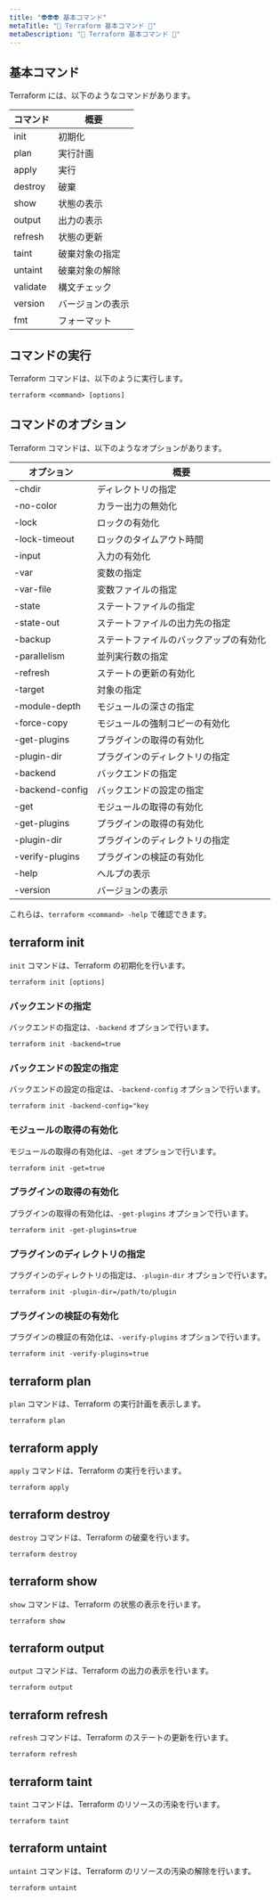 ```yaml
---
title: "👽👽👽 基本コマンド"
metaTitle: "🤖 Terraform 基本コマンド 🤖"
metaDescription: "🤖 Terraform 基本コマンド 🤖"
---
```


## 基本コマンド

Terraform には、以下のようなコマンドがあります。  

| コマンド | 概要 |
| --- | --- |
| init | 初期化 |
| plan | 実行計画 |
| apply | 実行 |
| destroy | 破棄 |
| show | 状態の表示 |
| output | 出力の表示 |
| refresh | 状態の更新 |
| taint | 破棄対象の指定 |
| untaint | 破棄対象の解除 |
| validate | 構文チェック |
| version | バージョンの表示 |
| fmt | フォーマット |

## コマンドの実行

Terraform コマンドは、以下のように実行します。  

```shell
terraform <command> [options]
```

## コマンドのオプション

Terraform コマンドは、以下のようなオプションがあります。  

| オプション | 概要 |
| --- | --- |
| -chdir | ディレクトリの指定 |
| -no-color | カラー出力の無効化 |
| -lock | ロックの有効化 |
| -lock-timeout | ロックのタイムアウト時間 |
| -input | 入力の有効化 |
| -var | 変数の指定 |
| -var-file | 変数ファイルの指定 |
| -state | ステートファイルの指定 |
| -state-out | ステートファイルの出力先の指定 |
| -backup | ステートファイルのバックアップの有効化 |
| -parallelism | 並列実行数の指定 |
| -refresh | ステートの更新の有効化 |
| -target | 対象の指定 |
| -module-depth | モジュールの深さの指定 |
| -force-copy | モジュールの強制コピーの有効化 |
| -get-plugins | プラグインの取得の有効化 |
| -plugin-dir | プラグインのディレクトリの指定 |
| -backend | バックエンドの指定 |
| -backend-config | バックエンドの設定の指定 |
| -get | モジュールの取得の有効化 |
| -get-plugins | プラグインの取得の有効化 |
| -plugin-dir | プラグインのディレクトリの指定 |
| -verify-plugins | プラグインの検証の有効化 |
| -help | ヘルプの表示 |
| -version | バージョンの表示 |

これらは、`terraform <command> -help` で確認できます。  

## terraform init

`init` コマンドは、Terraform の初期化を行います。  

```shell
terraform init [options]
```

### バックエンドの指定

バックエンドの指定は、`-backend` オプションで行います。  

```shell
terraform init -backend=true
```

### バックエンドの設定の指定

バックエンドの設定の指定は、`-backend-config` オプションで行います。  

```shell
terraform init -backend-config="key
```

### モジュールの取得の有効化

モジュールの取得の有効化は、`-get` オプションで行います。  

```shell
terraform init -get=true
```

### プラグインの取得の有効化

プラグインの取得の有効化は、`-get-plugins` オプションで行います。  

```shell
terraform init -get-plugins=true
```

### プラグインのディレクトリの指定

プラグインのディレクトリの指定は、`-plugin-dir` オプションで行います。  

```shell
terraform init -plugin-dir=/path/to/plugin
```

### プラグインの検証の有効化

プラグインの検証の有効化は、`-verify-plugins` オプションで行います。  

```shell
terraform init -verify-plugins=true
```

## terraform plan

`plan` コマンドは、Terraform の実行計画を表示します。  

```shell
terraform plan
```

## terraform apply

`apply` コマンドは、Terraform の実行を行います。  

```shell
terraform apply
```

## terraform destroy

`destroy` コマンドは、Terraform の破棄を行います。  

```shell
terraform destroy
```

## terraform show

`show` コマンドは、Terraform の状態の表示を行います。  

```shell
terraform show
```

## terraform output

`output` コマンドは、Terraform の出力の表示を行います。  

```shell
terraform output
```

## terraform refresh

`refresh` コマンドは、Terraform のステートの更新を行います。  

```shell
terraform refresh
```

## terraform taint

`taint` コマンドは、Terraform のリソースの汚染を行います。  

```shell
terraform taint
```

## terraform untaint

`untaint` コマンドは、Terraform のリソースの汚染の解除を行います。  

```shell
terraform untaint
```
